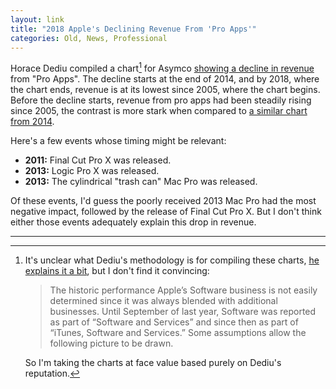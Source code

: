 ```yaml
---
layout: link
title: "2018 Apple's Declining Revenue From 'Pro Apps'"
categories: Old, News, Professional
---
```


Horace Dediu compiled a chart[^asymcomethodology] for Asymco [showing a decline in revenue](http://www.asymco.com/2018/10/04/traffic-acquisition-costs/) from "Pro Apps". The decline starts at the end of 2014, and by 2018, where the chart ends, revenue is at its lowest since 2005, where the chart begins. Before the decline starts, revenue from pro apps had been steadily rising since 2005, the contrast is more stark when compared to [a similar chart from 2014](http://www.asymco.com/2014/07/29/how-big-is-apples-ecosystem/).

Here's a few events whose timing might be relevant:

- **2011:** Final Cut Pro X was released.
- **2013:** Logic Pro X was released.
- **2013:** The cylindrical "trash can" Mac Pro was released.

Of these events, I'd guess the poorly received 2013 Mac Pro had the most negative impact, followed by the release of Final Cut Pro X. But I don't think either those events adequately explain this drop in revenue.

* * *

[^asymcomethodology]: It's unclear what Dediu's methodology is for compiling these charts, [he explains it a bit](http://www.asymco.com/2013/10/24/the-value-of-zero-priced-software/), but I don't find it convincing:

	> The historic performance Apple’s Software business is not easily determined since it was always blended with additional businesses. Until September of last year, Software was reported as part of “Software and Services” and since then as part of “iTunes, Software and Services.” Some assumptions allow the following picture to be drawn.

	So I'm taking the charts at face value based purely on Dediu's reputation.

